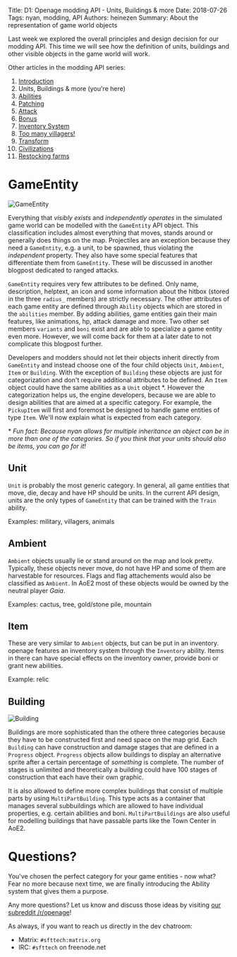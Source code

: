 Title: D1: Openage modding API - Units, Buildings & more
Date: 2018-07-26
Tags: nyan, modding, API
Authors: heinezen
Summary: About the representation of game world objects

Last week we explored the overall principles and design decision for our modding API. This time we will see how the definition of units, buildings and other visible objects in the game world will work.

Other articles in the modding API series:

1. [Introduction]({filename}/blog/D0000-openage_mod_api_intro.md)
2. Units, Buildings & more (you're here)
3. [Abilities]({filename}/blog/D0002-openage_mod_api_ability.md)
4. [Patching]({filename}/blog/D0003-openage_mod_api_patching.md)
5. [Attack]({filename}/blog/D0004-openage_mod_api_attack.md)
6. [Bonus]({filename}/blog/D0005-openage_mod_api_bonus.md)
7. [Inventory System]({filename}/blog/D0006-openage_mod_api_inventory.md)
8. [Too many villagers!]({filename}/blog/D0007-openage_mod_api_villager.md)
9. [Transform]({filename}/blog/D0008-openage_mod_api_transform.md)
10. [Civilizations]({filename}/blog/D0009-openage_mod_api_civ.md)
11. [Restocking farms]({filename}/blog/D0010-openage_mod_api_farming.md)

# GameEntity

![GameEntity]({filename}/images/D0001-game-entity-overview.png)

Everything that *visibly exists* and *independently operates* in the simulated game world can be modelled with the `GameEntity` API object. This classification includes almost everything that moves, stands around or generally does things on the map. Projectiles are an exception because they need a `GameEntity`, e.g. a unit, to be spawned, thus violating the *independent* property. They also have some special features that differentiate them from `GameEntity`. These will be discussed in another blogpost dedicated to ranged attacks.

`GameEntity` requires very few attributes to be defined. Only name, description, helptext, an icon and some information about the hitbox (stored in the three `radius_` members) are strictly necessary. The other attributes of each game entity are defined through `Ability` objects which are stored in the `abilities` member. By adding abilities, game entities gain their main features, like animations, hp, attack damage and more. Two other set members `variants` and `boni` exist and are able to specialize a game entity even more. However, we will come back for them at a later date to not complicate this blogpost further.

Developers and modders should not let their objects inherit directly from `GameEntity` and instead choose one of the four child objects `Unit`, `Ambient`, `Item` or `Building`. With the exception of `Building` these objects are just for categorization and don't require additional attributes to be defined. An `Item` object could have the same abilities as a `Unit` object \*. However the categorization helps us, the engine developers, because we are able to design abilities that are aimed at a specific category. For example, the `PickupItem` will first and foremost be designed to handle game entities of type `Item`. We'll now explain what is expected from each category.

\* *Fun fact: Because nyan allows for multiple inheritance an object can be in more than one of the categories. So if you think that your units should also be items, you can go for it!*

## Unit

`Unit` is probably the most generic category. In general, all game entities that move, die, decay and have HP should be units. In the current API design, units are the only types of `GameEntity` that can be trained with the `Train` ability.

Examples: military, villagers, animals

## Ambient

`Ambient` objects usually lie or stand around on the map and look pretty. Typically, these objects never move, do not have HP and some of them are harvestable for resources. Flags and flag attachements would also be classified as `Ambient`. In AoE2 most of these objects would be owned by the neutral player *Gaia*.

Examples: cactus, tree, gold/stone pile, mountain

## Item

These are very similar to `Ambient` objects, but can be put in an inventory. openage features an inventory system through the `Inventory` ability. Items in there can have special effects on the inventory owner, provide boni or grant new abilities.

Example: relic

## Building

![Building]({filename}/images/D0001-building.png)

Buildings are more sophisticated than the othere three categories because they have to be constructed first and need space on the map grid. Each `Building` can have construction and damage stages that are defined in a `Progress` object. `Progress` objects allow buildings to display an alternative sprite after a certain percentage of *something* is complete. The number of stages is unlimited and theoretically a building could have 100 stages of construction that each have their own graphic.

It is also allowed to define more complex buildings that consist of multiple parts by using `MultiPartBuilding`. This type acts as a container that manages several subbuildings which are allowed to have individual properties, e.g. certain abilities and boni. `MultiPartBuildings` are also useful for modelling buildings that have passable parts like the Town Center in AoE2.


# Questions?

You've chosen the perfect category for your game entities - now what? Fear no more because next time, we are finally introducing the Ability system that gives them a purpose.

Any more questions? Let us know and discuss those ideas by visiting [our subreddit /r/openage](https://reddit.com/r/openage)!

As always, if you want to reach us directly in the dev chatroom:

* Matrix: `#sfttech:matrix.org`
* IRC: `#sfttech` on freenode.net
